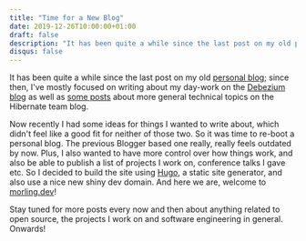 ```yaml
---
title: "Time for a New Blog"
date: 2019-12-26T10:00:00+01:00
draft: false
description: "It has been quite a while since the last post on my old personal blog; since then, I’ve mostly focused on writing about my day-work on the Debezium blog as well as some posts about more general technical topics on the Hibernate team blog. Now recently I had some ideas for things I wanted to write about..."
disqus: false
---
```


It has been quite a while since the last post on my old [personal blog](http://musingsofaprogrammingaddict.blogspot.com/);
since then, I've mostly focused on writing about my day-work on the [Debezium blog](https://debezium.io/blog/) as well as [some posts](https://in.relation.to/gunnar-morling/) about more general technical topics on the Hibernate team blog.

Now recently I had some ideas for things I wanted to write about, which didn't feel like a good fit for neither of those two.
So it was time to re-boot a personal blog.
The previous Blogger based one really, really feels outdated by now.
Plus, I also wanted to have more control over how things work, and also be able to publish a list of projects I work on, conference talks I gave etc.
So I decided to build the site using [Hugo](https://gohugo.io/), a static site generator, and also use a nice new shiny dev domain.
And here we are, welcome to [morling.dev](/)!

Stay tuned for more posts every now and then about anything related to open source, the projects I work on and software engineering in general.
Onwards!
